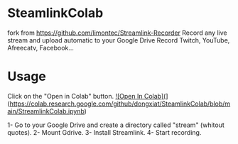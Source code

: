 # SteamlinkColab
fork from https://github.com/limontec/Streamlink-Recorder
Record any live stream and upload automatic to your Google Drive
Record Twitch, YouTube, Afreecatv, Facebook...
# Usage
Click on the "Open in Colab" button. [![Open In Colab](](http://colab.research.google.com/github)](https://colab.research.google.com/github/dongxiat/SteamlinkColab/blob/main/StreamlinkColab.ipynb)

1- Go to your Google Drive and create a directory called "stream" (whitout quotes).
2- Mount Gdrive.
3- Install Streamlink.
4- Start recording.
